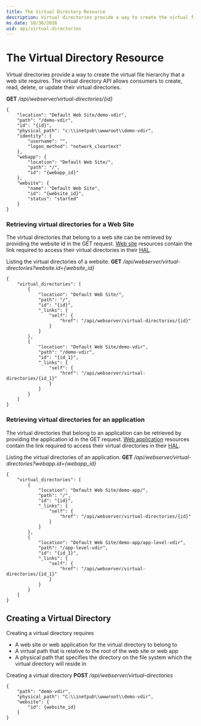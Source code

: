 ```yaml
---
title: The Virtual Directory Resource
description: Virtual directories provide a way to create the virtual file hierarchy that a web site requires.
ms.date: 10/30/2016
uid: api/virtual-directories
---
```


# The Virtual Directory Resource

Virtual directories provide a way to create the virtual file hierarchy that a web site requires. The virtual directory API allows consumers to create, read, delete, or update their virtual directories.

**GET** _/api/webserver/virtual-directories/{id}_
```
{
    "location": "Default Web Site/demo-vdir",
    "path": "/demo-vdir",
    "id": "{id}",
    "physical_path": "c:\\inetpub\\wwwroot\\demo-vdir",
    "identity": {
        "username": "",
        "logon_method": "network_cleartext"
    },
    "webapp": {
        "location": "Default Web Site/",
        "path": "/",
        "id": "{webapp_id}"
    },
    "website": {
        "name": "Default Web Site",
        "id": "{website_id}",
        "status": "started"
    }
}
```

### Retrieving virtual directories for a Web Site

The virtual directories that belong to a web site can be retrieved by providing the website id in the GET request. [Web site](sites.md) resources contain the link required to access their virtual directories in their [HAL](hal.md).

Listing the virtual directories of a website. **GET** */api/webserver/virtual-directories?website.id={website_id}*
```
{
    "virtual_directories": [
        {
            "location": "Default Web Site/",
            "path": "/",
            "id": "{id}",
            "_links": {
                "self": {
                    "href": "/api/webserver/virtual-directories/{id}"
                }
            }
        },
        {
            "location": "Default Web Site/demo-vdir",
            "path": "/demo-vdir",
            "id": "{id_1}",
            "_links": {
                "self": {
                    "href": "/api/webserver/virtual-directories/{id_1}"
                }
            }
        }
    ]
}
```

### Retrieving virtual directories for an application

The virtual directories that belong to an application can be retrieved by providing the application id in the GET request. [Web application](applications.md) resources contain the link required to access their virtual directories in their [HAL](hal.md).

Listing the virtual directories of an application. **GET** */api/webserver/virtual-directories?webapp.id={webapp_id}*
```
{
    "virtual_directories": [
        {
            "location": "Default Web Site/demo-app/",
            "path": "/",
            "id": "{id}",
            "_links": {
                "self": {
                    "href": "/api/webserver/virtual-directories/{id}"
                }
            }
        },
        {
            "location": "Default Web Site/demo-app/app-level-vdir",
            "path": "/app-level-vdir",
            "id": "{id_1}",
            "_links": {
                "self": {
                    "href": "/api/webserver/virtual-directories/{id_1}"
                }
            }
        }
    ]
}
```

## Creating a Virtual Directory

Creating a virtual directory requires
* A web site or web application for the virtual directory to belong to
* A virtual path that is relative to the root of the web site or web app
* A physical path that specifies the directory on the file system which the virtual directory will reside in

Creating a virtual directory **POST** _/api/webserver/virtual-directories_
```
{
    "path": "demo-vdir",
    "physical_path": "C:\\inetpub\\wwwroot\\demo-vdir",
    "website": {
        "id": {website_id}
    }
}
```
